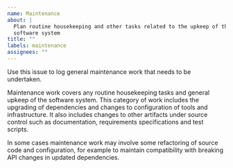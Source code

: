 ```yaml
---
name: Maintenance
about: |
  Plan routine housekeeping and other tasks related to the upkeep of the
  software system
title: ""
labels: maintenance
assignees: ""
---
```


Use this issue to log general maintenance work that needs to be undertaken.

Maintenance work covers any routine housekeeping tasks and general upkeep of the
software system. This category of work includes the upgrading of dependencies
and changes to configuration of tools and infrastructure. It also includes
changes to other artifacts under source control such as documentation,
requirements specifications and test scripts.

In some cases maintenance work may involve some refactoring of source code and
configuration, for example to maintain compatibility with breaking API changes
in updated dependencies.

